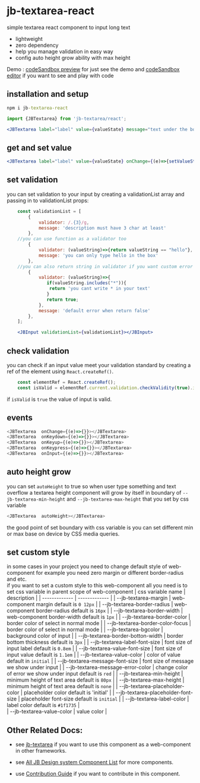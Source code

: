# jb-textarea-react

simple textarea react component to input long text

- lightweight
- zero dependency
- help you manage validation in easy way
- config auto height grow ability with max height

Demo : [codeSandbox preview](https://3f63dj.csb.app/samples/jb-textarea) for just see the demo and [codeSandbox editor](https://codesandbox.io/p/sandbox/jb-design-system-3f63dj?file=%2Fsrc%2Fsamples%2FJBTextarea.tsx) if you want to see and play with code

## installation and setup

```cmd
npm i jb-textarea-react
```

```jsx
import {JBTextarea} from 'jb-textarea/react';

<JBTextarea label="label" value={valueState} message="text under the box"></JBTextarea>
```

## get and set value

```jsx
<JBTextarea label="label" value={valueState} onChange={(e)=>{setValueState(e.target.value)}}></JBTextarea>
```
## set validation

you can set validation to your input by creating a validationList array and passing in to validationList props:

``` javascript
    const validationList = [
        {
            validator: /.{3}/g,
            message: 'description must have 3 char at least'
        },
    //you can use function as a validator too
        {
            validator: (valueString)=>{return valueString == "hello"},
            message: 'you can only type hello in the box'
        },
    //you can also return string in validator if you want custom error message in some edge cases
        {
            validator: (valueString)=>{
               if(valueString.includes("*")){
                return 'you cant write * in your text'
               }
               return true;
            },
            message: 'default error when return false'
        },
    ];
```
```jsx
    <JBInput validationList={validationList}></JBInput>
```

## check validation

you can check if an input value meet your validation standard by creating a ref of the element using `React.createRef()`.
```javascript
    const elementRef = React.createRef();
    const isValid = elementRef.current.validation.checkValidity(true).isAllValid;
```
if `isValid` is `true` the value of input is valid.


## events

```js
<JBTextarea  onChange={(e)=>{}}></JBTextarea>
<JBTextarea  onKeydown={(e)=>{}}></JBTextarea>
<JBTextarea  onKeyup={(e)=>{}}></JBTextarea>
<JBTextarea  onKeypress={(e)=>{}}></JBTextarea>
<JBTextarea  onInput={(e)=>{}}></JBTextarea>
```

## auto height grow

you can set `autoHeight` to true so when user type something and text overflow a textarea height component will grow by itself in boundary of `--jb-textarea-min-height` and `--jb-textarea-max-height` that you set by css variable 

```js
<JBTextarea  autoHeight></JBTextarea>
```

the good point of set boundary with css variable is you can set different min or max base on device by CSS media queries.

## set custom style

in some cases in your project you need to change default style of web-component for example you need zero margin or different border-radius and etc.    
if you want to set a custom style to this web-component all you need is to set css variable in parent scope of web-component 
| css variable name                     | description                                                                                   |
| -------------                         | -------------                                                                                 |
| --jb-textarea-margin                  | web-component margin default is `0 12px`                                                      |
| --jb-textarea-border-radius           | web-component border-radius default is `16px`                                                 |
| --jb-textarea-border-width            | web-component border-width default is `1px`                                                   |
| --jb-textarea-border-color            | border color of select in normal mode                                                         |
| --jb-textarea-border-color-focus      | border color of select in normal mode                                                         |
| --jb-textarea-bgcolor                 | background color of input                                                                     |
| --jb-textarea-border-botton-width     | border bottom thickness default is `3px`                                                      |
| --jb-textarea-label-font-size         | font size of input label default is `0.8em`                                                   |
| --jb-textarea-value-font-size         | font size of input value default is `1.1em`                                                   |
| --jb-textarea-value-color             | color of value default in `initial`                                                           |
| --jb-textarea-message-font-size       | font size of message we show under input                                                      |
| --jb-textarea-message-error-color     | change color of error we show under input default is `red`                                    |
| --jb-textarea-min-height              | minimum height of text area default is `80px`                                                 |
| --jb-textarea-max-height              | minimum height of text area default is `none`                                                 |
| --jb-textarea-placeholder-color       | placeholder color default is 'initial'                                                        |
| --jb-textarea-placeholder-font-size   | placeholder font-size default is `initial`                                                    |
| --jb-textarea-label-color             | label color default is `#1f1735`                                                              |    
| --jb-textarea-value-color             | value color                                                                                   |

## Other Related Docs:

- see [jb-textarea](https://github.com/javadbat/jb-textarea) if you want to use this component as a web-component in other frameworks.

- see [All JB Design system Component List](https://github.com/javadbat/design-system/blob/main/docs/component-list.md) for more components.

- use [Contribution Guide](https://github.com/javadbat/design-system/blob/main/docs/contribution-guide.md) if you want to contribute in this component.